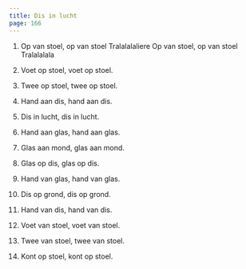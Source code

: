 ```yaml
---
title: Dis in lucht
page: 166
---  
```


1. Op van stoel, op van stoel
Tralalalaliere
Op van stoel, op van stoel
Tralalalala


2. Voet op stoel, voet op stoel.


3. Twee op stoel, twee op stoel.


4. Hand aan dis, hand aan dis.


5. Dis in lucht, dis in lucht.


6. Hand aan glas, hand aan glas.


7. Glas aan mond, glas aan mond.


8. Glas op dis, glas op dis.


9. Hand van glas, hand van glas.


10. Dis op grond, dis op grond.


11. Hand van dis, hand van dis.


12. Voet van stoel, voet van stoel.


13. Twee van stoel, twee van stoel.


14. Kont op stoel, kont op stoel.